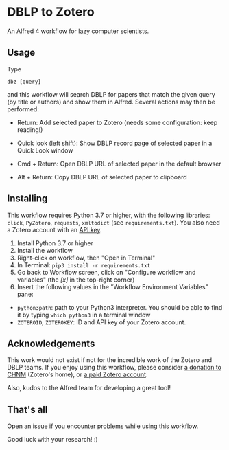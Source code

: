 # DBLP to Zotero

An Alfred 4 workflow for lazy computer scientists.

## Usage

Type

    dbz [query]

and this workflow will search DBLP for papers that match the given query (by title or authors) and show them in Alfred. Several actions may then be performed:

* Return: Add selected paper to Zotero (needs some configuration: keep reading!)

* Quick look (left shift): Show DBLP record page of selected paper in a Quick Look window

* Cmd + Return: Open DBLP URL of selected paper in the default browser

* Alt + Return: Copy DBLP URL of selected paper to clipboard

## Installing

This workflow requires Python 3.7 or higher, with the following libraries: `click`, `PyZotero`, `requests`, `xmltodict` (see `requirements.txt`). You also need a Zotero account with an [API key](https://www.zotero.org/support/dev/web_api/v3/basics).

1. Install Python 3.7 or higher
2. Install the workflow
3. Right-click on workflow, then "Open in Terminal"
4. In Terminal: `pip3 install -r requirements.txt`
5. Go back to Workflow screen, click on "Configure workflow and variables" (the *[x]* in the top-right corner)
6. Insert the following values in the "Workflow Environment Variables" pane:
  * `python3path`: path to your Python3 interpreter. You should be able to find it by typing `which python3` in a terminal window
  * `ZOTEROID`, `ZOTEROKEY`: ID and API key of your Zotero account.

## Acknowledgements

This work would not exist if not for the incredible work of the Zotero and DBLP teams. If you enjoy using this workflow, please consider [a donation to CHNM](http://chnm.gmu.edu/donate/) (Zotero's home), or [a paid Zotero account](https://www.zotero.org/storage).

Also, kudos to the Alfred team for developing a great tool!

## That's all

Open an issue if you encounter problems while using this workflow.

Good luck with your research! :)
